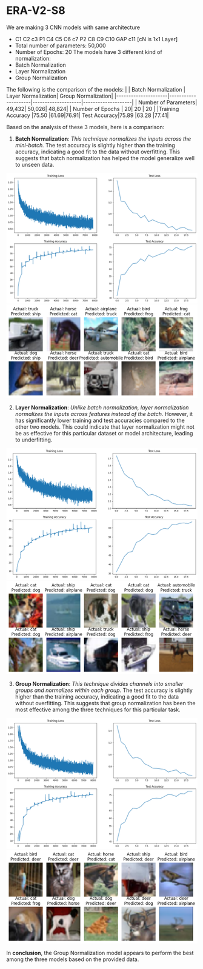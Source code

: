 # ERA-V2-S8
We are making 3 CNN models with same architecture
* 	C1 C2 c3 P1 C4 C5 C6 c7 P2 C8 C9 C10 GAP c11 [cN is 1x1 Layer]
* 	Total number of parameters: 50,000
* 	Number of Epochs: 20
The models have 3 different kind of normalization:
* 	Batch Normalization
* 	Layer Normalization
* 	Group Normalization

The following is the comparison of the models:
|                     | Batch Normalization | Layer Normalization| Group Normalization|
|---------------------|---------------------|--------------------|--------------------|
| Number of Parameters| 49,432| 50,026| 48,824|
| Number of Epochs    | 20| 20 | 20 |
|Training Accuracy	|75.50	|61.69|76.91|
Test Accuracy|75.89	|63.28	|77.41|


Based on the analysis of these 3 models, here is a comparison:
1.	**Batch Normalization**: *This technique normalizes the inputs across the mini-batch.* The test accuracy is slightly higher than the training accuracy, indicating a good fit to the data without overfitting. This suggests that batch normalization has helped the model generalize well to unseen data.

![Batch Normalization Loss and Accuracy Graphs](image.png)
![Batch Normalization Mis-classified Images](image-5.png)

2.	**Layer Normalization**: *Unlike batch normalization, layer normalization normalizes the inputs across features instead of the batch.* However, it has significantly lower training and test accuracies compared to the other two models. This could indicate that layer normalization might not be as effective for this particular dataset or model architecture, leading to underfitting.

![Layer Normalization Loss and Accuracy Graphs](image-1.png)
![Layer Normalization Mis-classified Images](image-4.png)


3.	**Group Normalization**: *This technique divides channels into smaller groups and normalizes within each group*. The test accuracy is slightly higher than the training accuracy, indicating a good fit to the data without overfitting. This suggests that group normalization has been the most effective among the three techniques for this particular task.

![Group Normalization Loss and Accuracy Graphs](image-2.png)
![Group Normalization Mis-classified Images](image-3.png)

In **conclusion**, the Group Normalization model appears to perform the best among the three models based on the provided data. 
